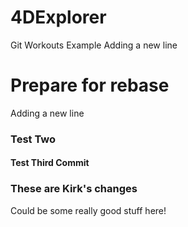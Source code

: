 # 4DExplorer
Git Workouts Example
Adding a new line

# Prepare for rebase
Adding a new line

### Test Two
#### Test Third Commit

### These are Kirk's changes
Could be some really good stuff here!
